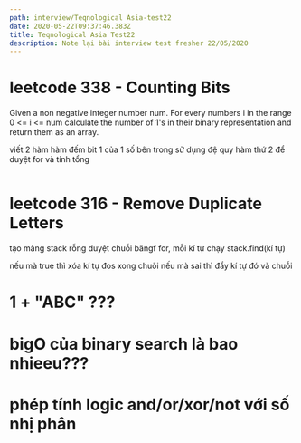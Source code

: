```yaml
---
path: interview/Teqnological Asia-test22
date: 2020-05-22T09:37:46.383Z
title: Teqnological Asia Test22
description: Note lại bài interview test fresher 22/05/2020
---
```

# leetcode 338 - Counting Bits
Given a non negative integer number num. 
For every numbers i in the range 0 <= i <= num calculate the number of 1's in their binary representation and return them as an array.

viết 2 hàm
hàm đếm bit 1 của 1 số bên trong sử dụng đệ quy
hàm thứ 2 để duyệt for và tính tổng
```js

```
# leetcode 316 - Remove Duplicate Letters
 ﻿tạo mảng stack rỗng
duyệt chuỗi băngf for, mỗi kí tự chạy stack.find(kí tự) 

nếu mà true thì xóa kí tự đos xong chuõi
nếu mà sai thì đẩy kí tự đó và chuỗi

# 1 + "ABC" ???
# bigO của binary search là bao nhieeu???
# phép tính logic and/or/xor/not với số nhị phân